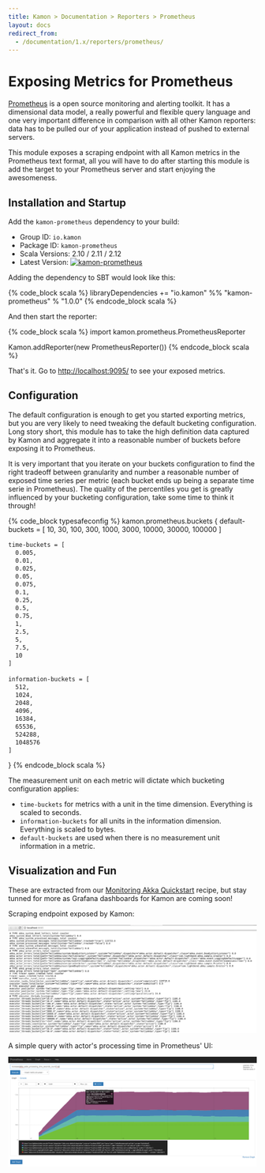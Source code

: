 ```yaml
---
title: Kamon > Documentation > Reporters > Prometheus
layout: docs
redirect_from:
  - /documentation/1.x/reporters/prometheus/
---
```


Exposing Metrics for Prometheus
===============================

[Prometheus][1] is a open source monitoring and alerting toolkit. It has a dimensional data model, a really powerful and
flexible query language and one very important difference in comparison with all other Kamon reporters: data has to be
pulled our of your application instead of pushed to external servers.

This module exposes a scraping endpoint with all Kamon metrics in the Prometheus text format, all you will have to do
after starting this module is add the target to your Prometheus server and start enjoying the awesomeness.


## Installation and Startup

Add the `kamon-prometheus` dependency to your build:
  - Group ID: `io.kamon`
  - Package ID: `kamon-prometheus`
  - Scala Versions: 2.10 / 2.11 / 2.12
  - Latest Version: [![kamon-prometheus](https://maven-badges.herokuapp.com/maven-central/io.kamon/kamon-prometheus_2.12/badge.svg)](https://maven-badges.herokuapp.com/maven-central/io.kamon/kamon-prometheus_2.12)

Adding the dependency to SBT would look like this:

{% code_block scala %}
libraryDependencies += "io.kamon" %% "kamon-prometheus" % "1.0.0"
{% endcode_block scala %}

And then start the reporter:

{% code_block scala %}
import kamon.prometheus.PrometheusReporter

Kamon.addReporter(new PrometheusReporter())
{% endcode_block scala %}

That's it. Go to <http://localhost:9095/> to see your exposed metrics.


## Configuration

The default configuration is enough to get you started exporting metrics, but you are very likely to need tweaking the
default bucketing configuration. Long story short, this module has to take the high definition data captured by Kamon
and aggregate it into a reasonable number of buckets before exposing it to Prometheus.

It is very important that you iterate on your buckets configuration to find the right tradeoff between granularity and
number a reasonable number of exposed time series per metric (each bucket ends up being a separate time serie in
Prometheus). The quality of the percentiles you get is greatly influenced by your bucketing configuration, take some
time to think it through!

{% code_block typesafeconfig %}
kamon.prometheus.buckets {
    default-buckets = [
      10,
      30,
      100,
      300,
      1000,
      3000,
      10000,
      30000,
      100000
    ]

    time-buckets = [
      0.005,
      0.01,
      0.025,
      0.05,
      0.075,
      0.1,
      0.25,
      0.5,
      0.75,
      1,
      2.5,
      5,
      7.5,
      10
    ]

    information-buckets = [
      512,
      1024,
      2048,
      4096,
      16384,
      65536,
      524288,
      1048576
    ]
  }
{% endcode_block scala %}

The measurement unit on each metric will dictate which bucketing configuration applies:
  - `time-buckets` for metrics with a unit in the time dimension. Everything is scaled to seconds.
  - `information-buckets` for all units in the information dimension. Everything is scaled to bytes.
  - `default-buckets` are used when there is no measurement unit information in a metric.


## Visualization and Fun

These are extracted from our [Monitoring Akka Quickstart][2] recipe, but stay tunned for more as Grafana dashboards for
Kamon are coming soon!

Scraping endpoint exposed by Kamon:

<img class="img-fluid my-4" src="/assets/img/recipes/quickstart-prometheus-metrics.png">

A simple query with actor's processing time in Prometheus' UI:

<img class="img-fluid my-4" src="/assets/img/recipes/quickstart-prometheus-query.png">

[1]: https://prometheus.io/
[2]: /documentation/1.x/recipes/monitoring-akka-quickstart/
